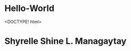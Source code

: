 # Hello-World 
<DOCTYPE! html>
<html>
  <body>
    <h1>Shyrelle Shine L. Managaytay</h1>
  </body>
</html>

